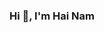 ###                                               Hi 👋, I'm Hai Nam 

<!--
**githainam/githainam** is a ✨ _special_ ✨ repository because its `README.md` (this file) appears on your GitHub profile.

Here are some ideas to get you started:


- 🌱 I’m interesting in Web Programming and want to be Software engineer 
- 📫 Contact me: hainamrin230802@gmail.com
- ⚡ Fun fact: I love travel, coffee and listen to music
-->
